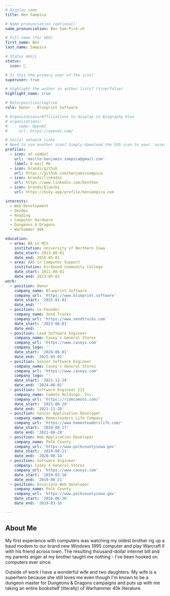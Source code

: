 ```yaml
---
# Display name
title: Ben Sampica

# Name pronunciation (optional)
name_pronunciation: Ben Sam-Pick-uh

# Full name (for SEO)
first_name: Ben
last_name: Sampica

# Status emoji
status:
  icon: 🎲

# Is this the primary user of the site?
superuser: true

# Highlight the author in author lists? (true/false)
highlight_name: true

# Role/position/tagline
role: Owner - Blueprint Software

# Organizations/Affiliations to display in Biography blox
# organizations:
#   - name: OpenAI
#     url: https://openai.com/

# Social network links
# Need to use another icon? Simply download the SVG icon to your `assets/media/icons/` folder.
profiles:
  - icon: at-symbol
    url: 'mailto:benjamin.sampica@gmail.com'
    label: E-mail Me
  - icon: brands/github
    url: https://github.com/benjaminsampica
  - icon: brands/linkedin
    url: https://www.linkedin.com/benthon
  - icon: brands/bluesky
    url: https://bsky.app/profile/bensampica.com

interests:
  - Web Development
  - DevOps
  - Reading
  - Computer Hardware
  - Dungeons & Dragons
  - Warhammer 40k

education:
  - area: BA in MIS
    institution: University of Northern Iowa
    date_start: 2013-08-01
    date_end: 2016-05-01
  - area: AAS in Computer Support
    institution: Kirkwood Community College
    date_start: 2011-08-01
    date_end: 2013-05-01
work:
  - position: Owner
    company_name: Blueprint Software
    company_url: 'https://www.blueprint.software'
    date_start: '2025-01-01'
    date_end: ''
  - position: Co-Founder
    company_name: Send Trucks
    company_url: 'https://www.sendtrucks.com'
    date_start: '2023-06-01'
    date_end: ''
  - position: Lead Software Engineer
    company_name: Casey's General Stores
    company_url: 'https://www.caseys.com'
    company_logo: ''
    date_start: '2024-06-01'
    date_end: '2025-05-01'
  - position: Senior Software Engineer
    company_name: Casey's General Stores
    company_url: 'https://www.caseys.com'
    company_logo: ''
    date_start: '2021-12-20'
    date_end: '2024-06-01'
  - position: Software Engineer III
    company_name: Comoto Holdings, Inc.
    company_url: 'https://ridecomoto.com/'
    date_start: '2021-06-28'
    date_end: '2021-11-28'
  - position: Senior Application Developer
    company_name: Homesteaders Life Company
    company_url: 'https://www.homesteaderslife.com/'
    date_start: '2020-08-17'
    date_end: '2021-06-28'
  - position: Web Application Developer
    company_name: Polk County
    company_url: 'https://www.polkcountyiowa.gov'
    date_start: '2019-08-21'
    date_end: '2020-08-14'
  - position: Software Engineer
    company: Casey's General Stores
    company_url: 'https://www.caseys.com'
    date_start: '2019-03-16'
    date_end: '2019-08-21'
  - position: Associate Web Developer
    company_name: Polk County
    company_url: 'https://www.polkcountyiowa.gov'
    date_start: '2016-06-26'
    date_end: '2019-03-16'

---
```


## About Me

My first experience with computers was watching my oldest brother rig up a baud modem to our brand new Windows 1995 computer and play Warcraft II with his friend across town. The resulting thousand-dollar internet bill and my parents anger at my brother taught me nothing - I've been hooked on computers ever since.

Outside of work I have a wonderful wife and two daughters. My wife is a superhero because she still loves me even
though I'm known to be a dungeon master for Dungeons & Dragons campaigns and puts up with me taking an entire bookshelf (literally) of Warhammer 40k literature.
